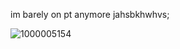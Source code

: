 im barely on pt anymore jahsbkhwhvs;



![1000005154](https://github.com/user-attachments/assets/41f7a423-c973-4566-b6d7-d6825d5b7882)





<!--
**maymadnness/Maymadnness** is a ✨ _special_ ✨ repository because its `README.md` (this file) appears on your GitHub profile.

Here are some ideas to get you started:

- 🔭 I’m currently working on ...
- 🌱 I’m currently learning ...
- 👯 I’m looking to collaborate on ...
- 🤔 I’m looking for help with ...
- 💬 Ask me about ...
- 📫 How to reach me: ...
- 😄 Pronouns: ...
- ⚡ Fun fact: ...
-->
